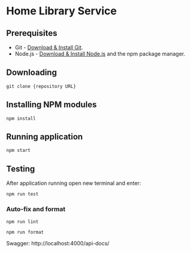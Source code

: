 # Home Library Service

## Prerequisites

- Git - [Download & Install Git](https://git-scm.com/downloads).
- Node.js - [Download & Install Node.js](https://nodejs.org/en/download/) and the npm package manager.

## Downloading

```
git clone {repository URL}
```

## Installing NPM modules

```
npm install
```

## Running application

```
npm start
```

## Testing

After application running open new terminal and enter:

```
npm run test
```

### Auto-fix and format

```
npm run lint
```

```
npm run format
```

Swagger: http://localhost:4000/api-docs/